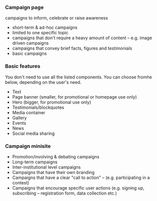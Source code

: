 ### Campaign page
campaigns to inform, celebrate or raise awareness

- short-term & ad-hoc campaigns
- limited to one specific topic
- campaigns that don't require a heavy amount of content – e.g. image driven campaigns
- campaigns that convey brief facts, figures and testimonials 
- basic campaigns

### Basic features
You don't need to use all the listed components. You can choose fromhe below, depending on the user's need.

- Text
- Page banner (smaller, for promotional or homepage use only)
- Hero (bigger, for promotional use only)
- Testimonials/blockquotes
- Media container
- Gallery
- Events
- News
- Social media sharing

### Campaign minisite 
- Promotion/involving & debating campaigns
- Long-term campaigns
- Inter-institutional level campaigns
- Campaigns that have their own branding
- Campaigns that have a clear "call to action" – (e.g. participating in a contest)
- Campaigns that encourage specific user actions (e.g. signing up, subscribing – registration form, data collection etc.)

